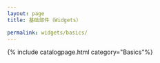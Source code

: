 ```yaml
---
layout: page
title: 基础部件（Widgets）

permalink: widgets/basics/
---
```

{% include catalogpage.html category="Basics"%}